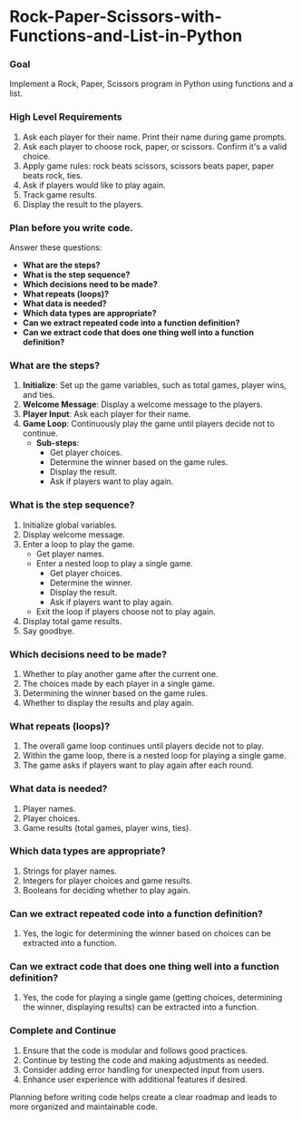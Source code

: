 # Rock-Paper-Scissors-with-Functions-and-List-in-Python

### Goal

Implement a Rock, Paper, Scissors program in Python using functions and a list.

### High Level Requirements

1. Ask each player for their name. Print their name during game prompts.
2. Ask each player to choose rock, paper, or scissors. Confirm it's a valid choice.
3. Apply game rules: rock beats scissors, scissors beats paper, paper beats rock, ties.
4. Ask if players would like to play again.
5. Track game results.
6. Display the result to the players.
### Plan before you write code.

Answer these questions:

- **What are the steps?**
- **What is the step sequence?**
- **Which decisions need to be made?**
- **What repeats (loops)?**
- **What data is needed?**
- **Which data types are appropriate?**
- **Can we extract repeated code into a function definition?**
- **Can we extract code that does one thing well into a function definition?**

### What are the steps?

1. **Initialize**: Set up the game variables, such as total games, player wins, and ties.
2. **Welcome Message**: Display a welcome message to the players.
3. **Player Input**: Ask each player for their name.
4. **Game Loop**: Continuously play the game until players decide not to continue.
   - **Sub-steps**:
     - Get player choices.
     - Determine the winner based on the game rules.
     - Display the result.
     - Ask if players want to play again.

### What is the step sequence?

1. Initialize global variables.
2. Display welcome message.
3. Enter a loop to play the game.
   - Get player names.
   - Enter a nested loop to play a single game.
     - Get player choices.
     - Determine the winner.
     - Display the result.
     - Ask if players want to play again.
   - Exit the loop if players choose not to play again.
4. Display total game results.
5. Say goodbye.

### Which decisions need to be made?

1. Whether to play another game after the current one.
2. The choices made by each player in a single game.
3. Determining the winner based on the game rules.
4. Whether to display the results and play again.

### What repeats (loops)?

1. The overall game loop continues until players decide not to play.
2. Within the game loop, there is a nested loop for playing a single game.
3. The game asks if players want to play again after each round.

### What data is needed?

1. Player names.
2. Player choices.
3. Game results (total games, player wins, ties).

### Which data types are appropriate?

1. Strings for player names.
2. Integers for player choices and game results.
3. Booleans for deciding whether to play again.

### Can we extract repeated code into a function definition?

1. Yes, the logic for determining the winner based on choices can be extracted into a function.

### Can we extract code that does one thing well into a function definition?

1. Yes, the code for playing a single game (getting choices, determining the winner, displaying results) can be extracted into a function.

### Complete and Continue

1. Ensure that the code is modular and follows good practices.
2. Continue by testing the code and making adjustments as needed.
3. Consider adding error handling for unexpected input from users.
4. Enhance user experience with additional features if desired.

Planning before writing code helps create a clear roadmap and leads to more organized and maintainable code.
